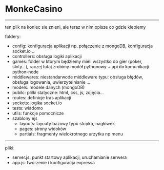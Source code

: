 # MonkeCasino

---
ten plik na koniec sie znieni, ale teraz w nim opisze co gdzie klepiemy 

foldery: 
* config: konfiguracja aplikacji np. połączenie z mongoDB, konfiguracja socket.io ...
* controllers: obsługa logiki aplikacji
* games: folder w ktorym będziemy mieli wszystko do gier (poker, sloty...), raczej tutaj zrobimy modół pythonowy + api do komunikacji python-node
* middlewares: niestandarwode middleware typu: obsługa błędów, obsługa logowania, uwierzytelnianie ...
* models: modele danych (mongoDB)
* pubilc: plilki statyczne: html, css, js, zdjęcia...
* routes: definicje tras aplikacji
* sockets: logika socket.io
* tests: wiadomo
* utils: funkcje pomocnicze
* szablony ejs
    * layouts: layouty bazowy typu stopka, nagłówek
    * pages: strony widoków
    * partials: fragmenty wielokrotnego urzytku np menu 

---
pliki:

* server.js: punkt startowy aplikacji, uruchamianie serwera
* app.js: tworzenie i konfiguracja expressa